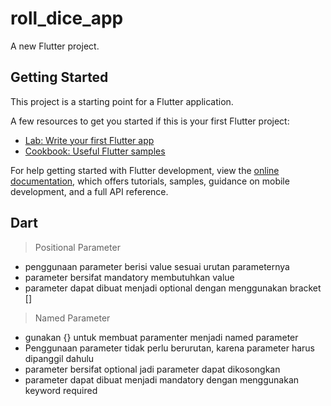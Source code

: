 # roll_dice_app

A new Flutter project.

## Getting Started

This project is a starting point for a Flutter application.

A few resources to get you started if this is your first Flutter project:

- [Lab: Write your first Flutter app](https://docs.flutter.dev/get-started/codelab)
- [Cookbook: Useful Flutter samples](https://docs.flutter.dev/cookbook)

For help getting started with Flutter development, view the
[online documentation](https://docs.flutter.dev/), which offers tutorials,
samples, guidance on mobile development, and a full API reference.

## Dart

> Positional Parameter

- penggunaan parameter berisi value sesuai urutan parameternya
- parameter bersifat mandatory membutuhkan value
- parameter dapat dibuat menjadi optional dengan menggunakan bracket []

> Named Parameter

- gunakan {} untuk membuat paramenter menjadi named parameter
- Penggunaan parameter tidak perlu berurutan, karena parameter harus dipanggil dahulu
- parameter bersifat optional jadi parameter dapat dikosongkan
- parameter dapat dibuat menjadi mandatory dengan menggunakan keyword required
